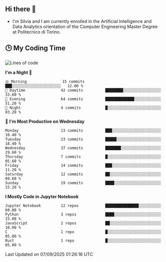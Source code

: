 ## Hi there 👋

- I'm Silvia and I am currently enrolled in the Artificial Intelligence and Data Analytics orientation of the Computer Engineering Master Degree at Politecnico di Torino.


<!-- <p align="center">
   <img style="height:170px;display:inline-block"  src="http://github-profile-summary-cards.vercel.app/api/cards/profile-details?username=silviapolizzi&theme=github_dark" />
   <img style="height:170px;display:inline-block"  src="http://github-profile-summary-cards.vercel.app/api/cards/most-commit-language?username=silviapolizzi&theme=github_dark&exclude=" /> 
</p> -->


## :clock3: My Coding Time 

<!--START_SECTION:waka-->
![Lines of code](https://img.shields.io/badge/From%20Hello%20World%20I%27ve%20Written-259.6%20thousand%20lines%20of%20code-blue)

**I'm a Night 🦉** 

```text
🌞 Morning                15 commits          ███░░░░░░░░░░░░░░░░░░░░░░   12.00 % 
🌆 Daytime                42 commits          ████████░░░░░░░░░░░░░░░░░   33.60 % 
🌃 Evening                64 commits          █████████████░░░░░░░░░░░░   51.20 % 
🌙 Night                  4 commits           █░░░░░░░░░░░░░░░░░░░░░░░░   03.20 % 
```
📅 **I'm Most Productive on Wednesday** 

```text
Monday                   13 commits          ███░░░░░░░░░░░░░░░░░░░░░░   10.40 % 
Tuesday                  23 commits          █████░░░░░░░░░░░░░░░░░░░░   18.40 % 
Wednesday                37 commits          ███████░░░░░░░░░░░░░░░░░░   29.60 % 
Thursday                 7 commits           █░░░░░░░░░░░░░░░░░░░░░░░░   05.60 % 
Friday                   14 commits          ███░░░░░░░░░░░░░░░░░░░░░░   11.20 % 
Saturday                 12 commits          ██░░░░░░░░░░░░░░░░░░░░░░░   09.60 % 
Sunday                   19 commits          ████░░░░░░░░░░░░░░░░░░░░░   15.20 % 
```


**I Mostly Code in Jupyter Notebook** 

```text
Jupyter Notebook         12 repos            ███████████████░░░░░░░░░░   60.00 % 
Python                   3 repos             ████░░░░░░░░░░░░░░░░░░░░░   15.00 % 
JavaScript               2 repos             ██░░░░░░░░░░░░░░░░░░░░░░░   10.00 % 
C                        1 repo              █░░░░░░░░░░░░░░░░░░░░░░░░   05.00 % 
Rust                     1 repo              █░░░░░░░░░░░░░░░░░░░░░░░░   05.00 % 
```




 Last Updated on 07/09/2025 01:26:16 UTC
<!--END_SECTION:waka-->

